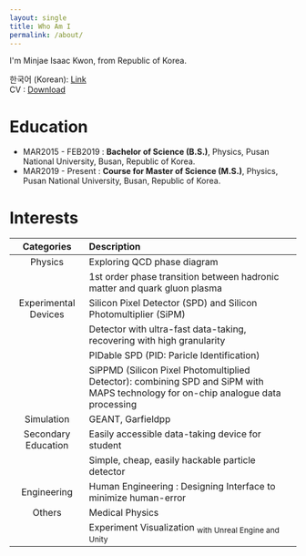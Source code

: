 ```yaml
---
layout: single
title: Who Am I
permalink: /about/
---
```


I'm Minjae Isaac Kwon, from Republic of Korea.

한국어 (Korean): [Link](/about_ko)  
CV : [Download](/assets/files/MKWON_CV.pdf)

# Education

- MAR2015 - FEB2019 : __Bachelor of Science (B.S.)__, Physics, Pusan National University, Busan, Republic of Korea.  
- MAR2019 - Present : __Course for Master of Science (M.S.)__, Physics, Pusan National University, Busan, Republic of Korea.

# Interests
<!-- * Physics
  * Exploring QCD phase diagram
  * 1st order phase transition between hadronic matter and quark gluon plasma
* Experiment
  * Silicon Pixel Detector (SPD) and Silicon Photomultiplier (SiPM)
  * Detector with ultra-fast data-taking, recovering with high granularity
  * PIDable SPD (PID: Paricle Identification)
  * SiPPMD (Silicon Pixel Photomultiplied Detector): combining SPD and SiPM with MAPS technology for on-chip analogue data processing
* Simulation
  * GEANT
* Secondary Education
  * Easily accessible data-taking device for student
  * Simple, cheap, easily hackable particle detector -->

| Categories | Description |
| :---: | :--- |
| Physics    | Exploring QCD phase diagram |
|            | 1st order phase transition between hadronic matter and quark gluon plasma |
| Experimental Devices | Silicon Pixel Detector (SPD) and Silicon Photomultiplier (SiPM) |
|            | Detector with ultra-fast data-taking, recovering with high granularity |
|            | PIDable SPD (PID: Paricle Identification) |
|            | SiPPMD (Silicon Pixel Photomultiplied Detector): combining SPD and SiPM with MAPS technology for on-chip analogue data processing |
| Simulation | GEANT, Garfieldpp  |
| Secondary Education | Easily accessible data-taking device for student|
|                     | Simple, cheap, easily hackable particle detector |
| Engineering | Human Engineering : Designing Interface to minimize human-error |
| Others | Medical Physics |
|        | Experiment Visualization <sub> with Unreal Engine and Unity </sub> |
